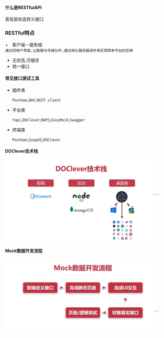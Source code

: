 #### 什么是RESTfulAPI
表现层状态转义接口

### RESTful特点
+　客户端－服务端        
    `通过将用户界面,让数据与存储分开,通过简化服务器组件来实现跨多平台的应用`
+  无状态,可缓存
+  统一接口
#### 常见接口测试工具
+ 插件类

    `Postman`,`DHC`,`REST client`
+ 平台类

    `Yapi`,`DOClever`,`RAP2`,`EasyMock`,`Swagger`
+ 终端类

    `Postman`,`SoapUI`,`DOClever`
    
#### DOClever技术栈
![](img/DOClever技术栈.png)


#### Mock数据开发流程
![](img/Mock.png)

